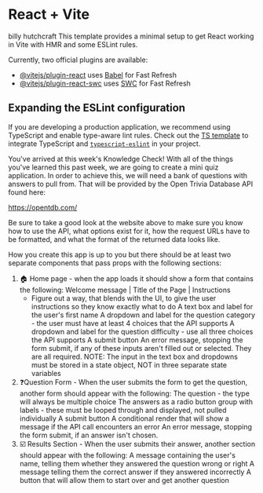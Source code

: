 # React + Vite
billy hutchcraft 
This template provides a minimal setup to get React working in Vite with HMR and some ESLint rules.

Currently, two official plugins are available:

- [@vitejs/plugin-react](https://github.com/vitejs/vite-plugin-react/blob/main/packages/plugin-react/README.md) uses [Babel](https://babeljs.io/) for Fast Refresh
- [@vitejs/plugin-react-swc](https://github.com/vitejs/vite-plugin-react-swc) uses [SWC](https://swc.rs/) for Fast Refresh

## Expanding the ESLint configuration

If you are developing a production application, we recommend using TypeScript and enable type-aware lint rules. Check out the [TS template](https://github.com/vitejs/vite/tree/main/packages/create-vite/template-react-ts) to integrate TypeScript and [`typescript-eslint`](https://typescript-eslint.io) in your project.


You've arrived at this week's Knowledge Check!  With all of the things you've learned this past week, we are going to create a mini quiz application.  In order to achieve this, we will need a bank of questions with answers to pull from.  That will be provided by the Open Trivia Database API found here:

https://opentdb.com/

Be sure to take a good look at the website above to make sure you know how to use the API, what options exist for it, how the request URLs have to be formatted, and what the format of the returned data looks like.

How you create this app is up to you but there should be at least two separate components that pass props with the following sections:

1. 🏠 Home page - when the app loads it should show a form that contains the following:
Welcome message | Title of the Page | Instructions
    - Figure out a way, that blends with the UI, to give the user instructions so they know exactly what to do
A text box and label for the user's first name
A dropdown and label for the question category - the user must have at least 4 choices that the API supports
A dropdown and label for the question difficulty - use all three choices the API supports
A submit button
An error message, stopping the form submit, if any of these inputs aren't filled out or selected.  They are all required.
NOTE: The input in the text box and dropdowns must be stored in a state object, NOT in three separate state variables  
2. ❓Question Form - When the user submits the form to get the question, another form should appear with the following:
The question - the type will always be multiple choice
The answers as a radio button group with labels - these must be looped through and displayed, not pulled individually 
A submit button
A conditional render that will show a message if the API call encounters an error
An error message, stopping the form submit, if an answer isn't chosen.  
3. ☑️ Results Section - When the user submits their answer, another section should appear with the following:
A message containing the user's name, telling them whether they answered the question wrong or right
A message telling them the correct answer if they answered incorrectly
A button that will allow them to start over and get another question
